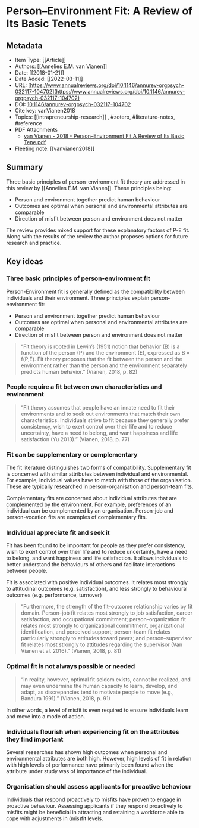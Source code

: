 # Person–Environment Fit: A Review of Its Basic Tenets

## Metadata

- Item Type: [[Article]]
- Authors: [[Annelies E.M. van Vianen]]
- Date: [[2018-01-21]]
- Date Added: [[2022-03-11]]
- URL: [https://www.annualreviews.org/doi/10.1146/annurev-orgpsych-032117-104702](https://www.annualreviews.org/doi/10.1146/annurev-orgpsych-032117-104702)
- DOI: [10.1146/annurev-orgpsych-032117-104702](https://doi.org/10.1146/annurev-orgpsych-032117-104702)
- Cite key: vanVianen2018
- Topics: [[intrapreneurship-research]]
  , #zotero, #literature-notes, #reference
- PDF Attachments
  - [van Vianen - 2018 - Person–Environment Fit A Review of Its Basic Tene.pdf](zotero://open-pdf/library/items/9CFLS6VG)
- Fleeting note: [[vanvianen2018]]

## Summary

Three basic principles of person-environment fit theory are addressed in this review by [[Annelies E.M. van Vianen]]. These principles being:

- Person and environment together predict human behaviour
- Outcomes are optimal when personal and environmental attributes are comparable
- Direction of misfit between person and environment does not matter

The review provides mixed support for these explanatory factors of P-E fit. Along with the results of the review the author proposes options for future research and practice.

## Key ideas

### Three basic principles of person-environment fit

Person-Environment fit is generally defined as the compatibility between individuals and their environment. Three principles explain person-environment fit:

- Person and environment together predict human behaviour
- Outcomes are optimal when personal and environmental attributes are comparable
- Direction of misfit between person and environment does not matter

> “Fit theory is rooted in Lewin’s (1951) notion that behavior (B) is a function of the person (P) and the environment (E), expressed as B = f(P,E). Fit theory proposes that the fit between the person and the environment rather than the person and the environment separately predicts human behavior.” (Vianen, 2018, p. 82)

### People require a fit between own characteristics and environment

> “Fit theory assumes that people have an innate need to fit their environments and to seek out environments that match their own characteristics. Individuals strive to fit because they generally prefer consistency, wish to exert control over their life and to reduce uncertainty, have a need to belong, and want happiness and life satisfaction (Yu 2013).” (Vianen, 2018, p. 77)

### Fit can be supplementary or complementary

The fit literature distinguishes two forms of compatibility. Supplementary fit is concerned with similar attributes between individual and environmental. For example, individual values have to match with those of the organisation. These are typically researched in person-organisation and person-team fits.

Complementary fits are concerned about individual attributes that are complemented by the environment. For example, preferences of an individual can be complemented by an organisation. Person-job and person-vocation fits are examples of complementary fits.

### Individual appreciate fit and seek it

Fit has been found to be important for people as they prefer consistency, wish to exert control over their life and to reduce uncertainty, have a need to belong, and want happiness and life satisfaction. It allows individuals to better understand the behaviours of others and facilitate interactions between people.

Fit is associated with positive individual outcomes. It relates most strongly to attitudinal outcomes (e.g. satisfaction), and less strongly to behavioural outcomes (e.g. performance, turnover)

> “Furthermore, the strength of the fit–outcome relationship varies by fit domain. Person–job fit relates most strongly to job satisfaction, career satisfaction, and occupational commitment; person–organization fit relates most strongly to organizational commitment, organizational identification, and perceived support; person–team fit relates particularly strongly to attitudes toward peers; and person–supervisor fit relates most strongly to attitudes regarding the supervisor (Van Vianen et al. 2016).” (Vianen, 2018, p. 81)

### Optimal fit is not always possible or needed

> “In reality, however, optimal fit seldom exists, cannot be realized, and may even undermine the human capacity to learn, develop, and adapt, as discrepancies tend to motivate people to move (e.g., Bandura 1991).” (Vianen, 2018, p. 91)

In other words, a level of misfit is even required to ensure individuals learn and move into a mode of action.

### Individuals flourish when experiencing fit on the attributes they find important

Several researches has shown high outcomes when personal and environmental attributes are both high. However, high levels of fit in relation with high levels of performance have primarily been found when the attribute under study was of importance of the individual.

### Organisation should assess applicants for proactive behaviour

Individuals that respond proactively to misfits have proven to engage in proactive behaviour. Assessing applicants if they respond proactively to misfits might be beneficial in attracting and retaining a workforce able to cope with adjustments in (mis)fit levels.
